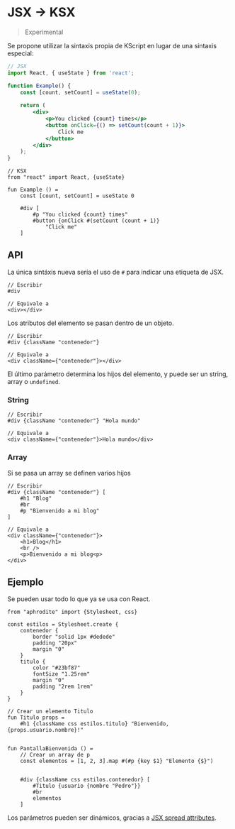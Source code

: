 # JSX &rarr; KSX

> Experimental

Se propone utilizar la sintaxis propia de KScript en lugar de una sintaxis especial:

```jsx
// JSX
import React, { useState } from 'react';

function Example() {
    const [count, setCount] = useState(0);
    
    return (
        <div>
            <p>You clicked {count} times</p>
            <button onClick={() => setCount(count + 1)}>
                Click me
            </button>
        </div>
    );
}
```

```
// KSX
from "react" import React, {useState}

fun Example () =
    const [count, setCount] = useState 0
    
    #div [
        #p "You clicked {count} times"
        #button {onClick #(setCount (count + 1)}
            "Click me"
    ]
```

## API

La única sintáxis nueva sería el uso de `#` para indicar una etiqueta de JSX.

```
// Escribir
#div

// Equivale a
<div></div>
```

Los atributos del elemento se pasan dentro de un objeto.

```
// Escribir
#div {className "contenedor"}

// Equivale a
<div className={"contenedor"}></div>
```

El último parámetro determina los hijos del elemento, y puede ser un string, array o `undefined`.

### String

```
// Escribir
#div {className "contenedor"} "Hola mundo"

// Equivale a
<div className={"contenedor"}>Hola mundo</div>
```

### Array

Si se pasa un array se definen varios hijos

```
// Escribir
#div {className "contenedor"} [
    #h1 "Blog"
    #br
    #p "Bienvenido a mi blog"
]

// Equivale a
<div className={"contenedor"}>
    <h1>Blog</h1>
    <br />
    <p>Bienvenido a mi blog<p>
</div>

```

## Ejemplo

Se pueden usar todo lo que ya se usa con React.

```
from "aphrodite" import {Stylesheet, css}

const estilos = Stylesheet.create {
    contenedor {
        border "solid 1px #dedede"
        padding "20px"
        margin "0"
    }
    titulo {
        color "#23bf87"
        fontSize "1.25rem"
        margin "0"
        padding "2rem 1rem"
    }
}

// Crear un elemento Titulo
fun Titulo props =
    #h1 {className css estilos.titulo} "Bienvenido, {props.usuario.nombre}!"


fun PantallaBienvenida () =
    // Crear un array de p
    const elementos = [1, 2, 3].map #(#p {key $1} "Elemento {$}")
    
    
    #div {className css estilos.contenedor} [
        #Titulo {usuario {nombre "Pedro"}}
        #br
        elementos
    ]
```

Los parámetros pueden ser dinámicos, gracias a 
[JSX spread attributes](https://reactjs.org/docs/jsx-in-depth.html#spread-attributes).
